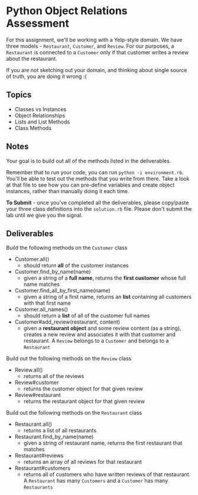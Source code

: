 # Python Object Relations Assessment 

For this assignment, we'll be working with a Yelp-style domain. We have three models - `Restaurant`, `Customer`, and `Review`.  For our purposes, a `Restaurant` is connected to a `Customer` only if that customer writes a review about the restaurant.  

If you are not sketching out your domain, and thinking about single source of truth, you are doing it wrong :(

## Topics

* Classes vs Instances
* Object Relationships
* Lists and List Methods
* Class Methods

## Notes

Your goal is to build out all of the methods listed in the deliverables.

Remember that to run your code, you can run `python -i environment.rb`.  You'll be able to test out the methods that you write from there. Take a look at that file to see how you can pre-define variables and create object instances, rather than manually doing it each time.

**To Submit** - once you've completed all the deliverables, please copy/paste your three class definitions into the `solution.rb` file. Please don't submit the lab until we give you the signal.

## Deliverables

Build the following methods on the `Customer` class

* Customer.all()
  * should return **all** of the customer instances
* Customer.find_by_name(name)
  * given a string of a **full name**, returns the **first customer** whose full name matches
* Customer.find_all_by_first_name(name)
  * given a string of a first name, returns an **list** containing all customers with that first name
* Customer.all_names()
  * should return a **list** of all of the customer full names
* Customer#add_review(restaurant, content)
  * given a **restaurant object** and some review content (as a string), creates a new review and associates it with that customer and restaurant. A `Review` belongs to a `Customer` and belongs to a `Restaurant`

Build out the following methods on the `Review` class

* Review.all()
  * returns all of the reviews
* Review#customer
  * returns the customer object for that given review
* Review#restaurant
  * returns the restaurant object for that given review

Build out the following methods on the `Restaurant` class

* Restaurant.all()
  * returns a list of all restaurants
* Restaurant.find_by_name(name)
  * given a string of restaurant name, returns the first restaurant that matches
* Restaurant#reviews
  * returns an array of all reviews for that restaurant
* Restaurant#customers
  * returns all of customers who have written reviews of that restaurant. A `Restaurant` has many `Customers` and a `Customer` has many `Restaurants`
